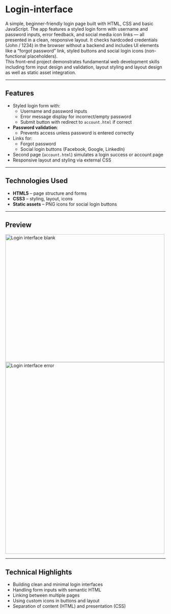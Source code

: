 # Login-interface

A simple, beginner-friendly login page built with HTML, CSS and basic JavaScript. The app features a styled login form with username and password inputs, error feedback, and social media icon links — all presented in a clean, responsive layout. It checks hardcoded credentials (John / 1234) in the browser without a backend and includes UI elements like a “forgot password” link, styled buttons and social login icons (non-functional placeholders).  
This front-end project demonstrates fundamental web development skills including form input design and validation, layout styling and layout design as well as static asset integration.

---

## Features

- Styled login form with:
  - Username and password inputs
  - Error message display for incorrect/empty password
  - Submit button with redirect to `account.html` if correct
- **Password validation**:
  - Prevents access unless password is entered correctly
- Links for:
  - Forgot password
  - Social login buttons (Facebook, Google, LinkedIn)
- Second page (`account.html`) simulates a login success or account page
- Responsive layout and styling via external CSS

---

## Technologies Used

- **HTML5** – page structure and forms
- **CSS3** – styling, layout, icons
- **Static assets** – PNG icons for social login buttons

---

## Preview

<p float="left">

<img width="500" height="400" alt="Login interface blank" src="https://github.com/user-attachments/assets/34944db9-9375-4896-b307-f28bb5c11732" />
<img width="500" height="600" alt="Login interface error" src="https://github.com/user-attachments/assets/93b4050b-885d-421d-a077-f22543936acc" />

</p>

---

## Technical Highlights

- Building clean and minimal login interfaces  
- Handling form inputs with semantic HTML  
- Linking between multiple pages  
- Using custom icons in buttons and layout  
- Separation of content (HTML) and presentation (CSS)  

